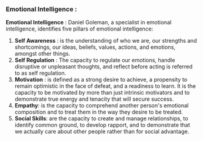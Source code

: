 ### Emotional Intelligence :

**Emotional Intelligence** : Daniel Goleman, a specialist in emotional intelligence, identifies five pillars of emotional intelligence:

  1. **Self Awareness** : is the understanding of who we are, our strengths and shortcomings, our ideas, beliefs, values, actions, and emotions, amongst other things.
  2. **Self Regulation** : The capacity to regulate our emotions, handle disruptive or unpleasant thoughts, and reflect before acting is referred to as self regulation.
  3. **Motivation** : is defined as a strong desire to achieve, a propensity to remain optimistic in the face of defeat, and a readiness to learn. It is the capacity to be motivated by more than just intrinsic motivators and to demonstrate true energy and tenacity that will secure success.
  4. **Empathy**: is the capacity to comprehend another person's emotional composition and to treat them in the way they desire to be treated.
  5. **Social Skills**: are the capacity to create and manage relationships, to identify common ground, to develop rapport, and to demonstrate that we actually care about other people rather than for social advantage.
